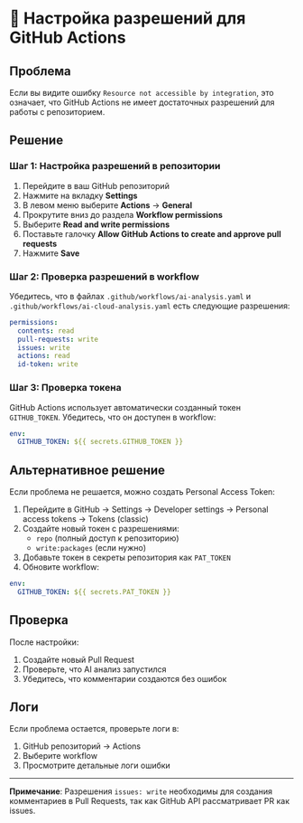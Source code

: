 # 🔐 Настройка разрешений для GitHub Actions

## Проблема
Если вы видите ошибку `Resource not accessible by integration`, это означает, что GitHub Actions не имеет достаточных разрешений для работы с репозиторием.

## Решение

### Шаг 1: Настройка разрешений в репозитории

1. Перейдите в ваш GitHub репозиторий
2. Нажмите на вкладку **Settings**
3. В левом меню выберите **Actions** → **General**
4. Прокрутите вниз до раздела **Workflow permissions**
5. Выберите **Read and write permissions**
6. Поставьте галочку **Allow GitHub Actions to create and approve pull requests**
7. Нажмите **Save**

### Шаг 2: Проверка разрешений в workflow

Убедитесь, что в файлах `.github/workflows/ai-analysis.yaml` и `.github/workflows/ai-cloud-analysis.yaml` есть следующие разрешения:

```yaml
permissions:
  contents: read
  pull-requests: write
  issues: write
  actions: read
  id-token: write
```

### Шаг 3: Проверка токена

GitHub Actions использует автоматически созданный токен `GITHUB_TOKEN`. Убедитесь, что он доступен в workflow:

```yaml
env:
  GITHUB_TOKEN: ${{ secrets.GITHUB_TOKEN }}
```

## Альтернативное решение

Если проблема не решается, можно создать Personal Access Token:

1. Перейдите в GitHub → Settings → Developer settings → Personal access tokens → Tokens (classic)
2. Создайте новый токен с разрешениями:
   - `repo` (полный доступ к репозиторию)
   - `write:packages` (если нужно)
3. Добавьте токен в секреты репозитория как `PAT_TOKEN`
4. Обновите workflow:

```yaml
env:
  GITHUB_TOKEN: ${{ secrets.PAT_TOKEN }}
```

## Проверка

После настройки:
1. Создайте новый Pull Request
2. Проверьте, что AI анализ запустился
3. Убедитесь, что комментарии создаются без ошибок

## Логи

Если проблема остается, проверьте логи в:
1. GitHub репозиторий → Actions
2. Выберите workflow
3. Просмотрите детальные логи ошибки

---

**Примечание**: Разрешения `issues: write` необходимы для создания комментариев в Pull Requests, так как GitHub API рассматривает PR как issues.